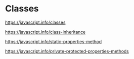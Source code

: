 # Classes

<https://javascript.info/classes>

<https://javascript.info/class-inheritance>

<https://javascript.info/static-properties-method>

<https://javascript.info/private-protected-properties-methods>
